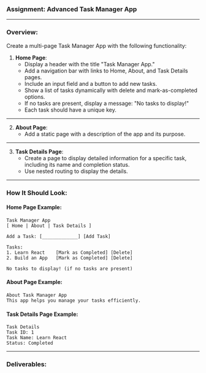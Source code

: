### **Assignment: Advanced Task Manager App**

---

### **Overview:**
Create a multi-page Task Manager App with the following functionality:

1. **Home Page**:
   - Display a header with the title "Task Manager App."
   - Add a navigation bar with links to Home, About, and Task Details pages.
   - Include an input field and a button to add new tasks.
   - Show a list of tasks dynamically with delete and mark-as-completed options.
   - If no tasks are present, display a message: "No tasks to display!"
   - Each task should have a unique key.

---

2. **About Page**:
   - Add a static page with a description of the app and its purpose.

---

3. **Task Details Page**:
   - Create a page to display detailed information for a specific task, including its name and completion status.
   - Use nested routing to display the details.

---

### **How It Should Look:**

#### **Home Page Example**:
```
Task Manager App
[ Home | About | Task Details ]

Add a Task: [_____________] [Add Task]

Tasks:
1. Learn React    [Mark as Completed] [Delete]
2. Build an App   [Mark as Completed] [Delete]

No tasks to display! (if no tasks are present)
```

#### **About Page Example**:
```
About Task Manager App
This app helps you manage your tasks efficiently.
```

#### **Task Details Page Example**:
```
Task Details
Task ID: 1
Task Name: Learn React
Status: Completed
```

---

### **Deliverables:**
